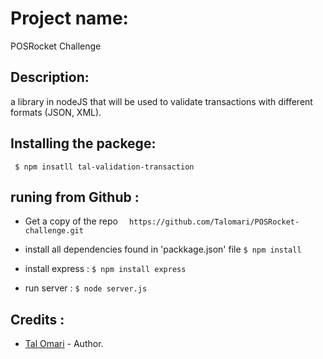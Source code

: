 
# Project name:
POSRocket Challenge 

## Description:
 a library in  nodeJS that will be used to validate transactions with different formats (JSON, XML).

## Installing the packege:
` $ npm insatll tal-validation-transaction`


## runing from Github :

 - Get a copy of the repo 
`  https://github.com/Talomari/POSRocket-challenge.git`

 -  install all dependencies found in 'packkage.json' file
 `$ npm install`
    
- install  express :
  `$ npm install express`

- run   server  :
  `$ node server.js`
    
## Credits :
- [Tal Omari](https://github.com/Talomari) - Author.